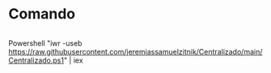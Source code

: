 # Comando

```markdown
```
Powershell "iwr -useb https://raw.githubusercontent.com/jeremiassamuelzitnik/Centralizado/main/Centralizado.ps1" | iex


